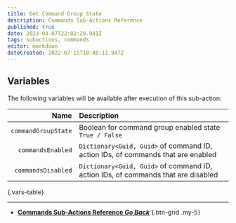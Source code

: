 ```yaml
---
title: Get Command Group State
description: Commands Sub-Actions Reference
published: true
date: 2023-04-07T22:02:29.941Z
tags: subactions, commands
editor: markdown
dateCreated: 2022-07-15T18:48:11.947Z
---
```


## Variables
The following variables will be available after execution of this sub-action:

Name | Description
----:|:------------
`commandGroupState` | Boolean for command group enabled state <br> `True / False`
`commandsEnabled` | `Dictionary<Guid, Guid>` of command ID, action IDs, of commands that are enabled
`commandsDisabled` | `Dictionary<Guid, Guid>` of command ID, action IDs, of commands that are disabled
{.vars-table}

---

- [<i class="mdi mdi-chevron-left"></i> **Commands Sub-Actions Reference *Go Back***](/Sub-Actions/Commands)
{.btn-grid .my-5}
